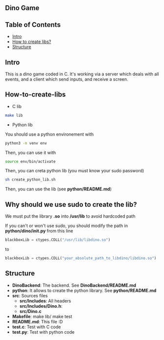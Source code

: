 ## Dino Game

## Table of Contents

- [Intro](#Intro)
- [How to create libs?](#How-to-create-libs)
- [Structure](#Structure)

## Intro

This is a dino game coded in C. It's working via a server which deals with all events, and a client which send inputs, and receive a screen.

## How-to-create-libs

- C lib

```sh
make lib
```

- Python lib

You should use a python environement with

```sh
python3 -m venv env
```

Then, you can use it with

```sh
source env/bin/activate
```

Then, you can creta python lib (you must know your sudo password)

```sh
sh create_python_lib.sh
```

Then, you can use the lib (see **python/README.md**)

## Why should we use sudo to create the lib?
We must put the library **.so** into **/usr/lib** to avoid hardcoded path

If you can't or won't use sudo, you should modify the path in **python/dino/__init__.py** from this line
```py
blackboxLib = ctypes.CDLL("/usr/lib/libdino.so")
```
to 
```py
blackboxLib = ctypes.CDLL("your_absolute_path_to_libdino/libdino.so")
```

## Structure

- **DinoBackend**: The backend. See **DinoBackend/README.md**
- **python**: It allows to create the python library. See **python/README.md**
- **src**: Sources files
    - **src/Includes**: All headers
    - **src/Includes/Dino.h**: 
    - **src/Dino.c**
- **Makefile**: make lib/ make test
- **README.md**: This file :D
- **test.c**: Test with C code
- **test.py**: Test with python code